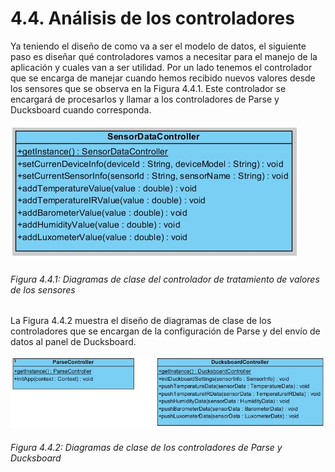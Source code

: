 # 4.4. Análisis de los controladores

Ya teniendo el diseño de como va a ser el modelo de datos, el siguiente paso es diseñar qué controladores vamos a necesitar para el manejo de la aplicación y cuales van a ser utilidad. Por un lado tenemos el controlador que se encarga de manejar cuando hemos recibido nuevos valores desde los sensores que se observa en la Figura 4.4.1. Este controlador se encargará de procesarlos y llamar a los controladores de Parse y Ducksboard cuando corresponda.

![](./imagenes/diagrama_sensordata_controller.JPG)
###### *Figura 4.4.1: Diagramas de clase del controlador de tratamiento de valores de los sensores*

La Figura 4.4.2 muestra el diseño de diagramas de clase de los controladores que se encargan de la configuración de Parse y del envío de datos al panel de Ducksboard.

![](./imagenes/diagrama_parse_ducksboard_controller.JPG)
###### *Figura 4.4.2: Diagramas de clase de los controladores de Parse y Ducksboard*